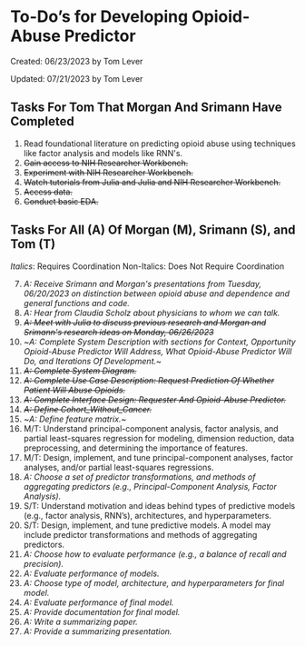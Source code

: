 # To-Do’s for Developing Opioid-Abuse Predictor

Created: 06/23/2023 by Tom Lever

Updated: 07/21/2023 by Tom Lever


## Tasks For Tom That Morgan And Srimann Have Completed

1.	Read foundational literature on predicting opioid abuse using techniques like factor analysis and models like RNN's.
2.	~~Gain access to NIH Researcher Workbench.~~
3.	~~Experiment with NIH Researcher Workbench.~~
4.	~~Watch tutorials from Julia and Julia and NIH Researcher Workbench.~~
5.	~~Access data.~~
6.	~~Conduct basic EDA.~~


## Tasks For All (A) Of Morgan (M), Srimann (S), and Tom (T)

*Italics*: Requires Coordination
Non-Italics: Does Not Require Coordination

7.	*A: Receive Srimann and Morgan's presentations from Tuesday, 06/20/2023 on distinction between opioid abuse and dependence and general functions and code.*
8.	*A: Hear from Claudia Scholz about physicians to whom we can talk.*
9.	~~*A: Meet with Julia to discuss previous research and Morgan and Srimann's research ideas on Monday, 06/26/2023*~~
10.	~*A: Complete System Description with sections for Context, Opportunity Opioid-Abuse Predictor Will Address, What Opioid-Abuse Predictor Will Do, and Iterations Of Development.*~
11.	~~*A: Complete System Diagram.*~~
12.	~~*A: Complete Use Case Description: Request Prediction Of Whether Patient Will Abuse Opioids.*~~
13.	~~*A: Complete Interface Design: Requester And Opioid-Abuse Predictor.*~~
14. ~~*A: Define Cohort_Without_Cancer.*~~
15. ~*A: Define feature matrix.*~
17.	M/T: Understand principal-component analysis, factor analysis, and partial least-squares regression for modeling, dimension reduction, data preprocessing, and determining the importance of features.
18.	M/T: Design, implement, and tune principal-component analyses, factor analyses, and/or partial least-squares regressions.
19.	*A: Choose a set of predictor transformations, and methods of aggregating predictors (e.g., Principal-Component Analysis, Factor Analysis).*
20.	S/T: Understand motivation and ideas behind types of predictive models (e.g., factor analysis, RNN’s), architectures, and hyperparameters.
21.	S/T: Design, implement, and tune predictive models. A model may include predictor transformations and methods of aggregating predictors.
22.	*A: Choose how to evaluate performance (e.g., a balance of recall and precision).*
23.	*A: Evaluate performance of models.*
24.	*A: Choose type of model, architecture, and hyperparameters for final model.*
25.	*A: Evaluate performance of final model.*
26.	*A: Provide documentation for final model.*
27.	*A: Write a summarizing paper.*
28.	*A: Provide a summarizing presentation.*
